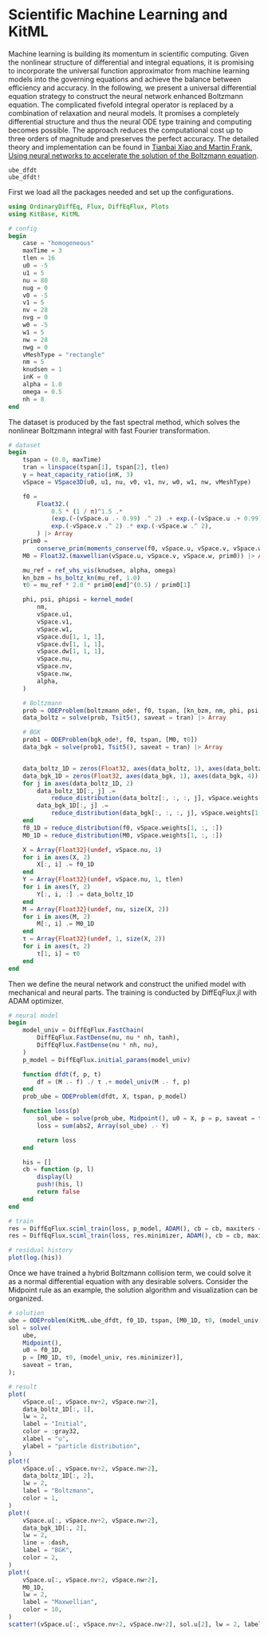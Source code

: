 # Scientific Machine Learning and KitML

Machine learning is building its momentum in scientific computing.
Given the nonlinear structure of differential and integral equations, it is promising to incorporate the universal function approximator from machine learning models into the governing equations and achieve the balance between efficiency and accuracy.
In the following, we present a universal differential equation strategy to construct the neural network enhanced Boltzmann equation.
The complicated fivefold integral operator is replaced by a combination of relaxation and neural models.
It promises a completely differential structure and thus the neural ODE type training and computing becomes possible.
The approach reduces the computational cost up to three orders of magnitude and preserves the perfect accuracy.
The detailed theory and implementation can be found in [Tianbai Xiao and Martin Frank, Using neural networks to accelerate the solution of the Boltzmann equation](https://arxiv.org/pdf/2010.13649.pdf).

```@docs
ube_dfdt
ube_dfdt!
```

First we load all the packages needed and set up the configurations.
```julia
using OrdinaryDiffEq, Flux, DiffEqFlux, Plots
using KitBase, KitML

# config
begin
    case = "homogeneous"
    maxTime = 3
    tlen = 16
    u0 = -5
    u1 = 5
    nu = 80
    nug = 0
    v0 = -5
    v1 = 5
    nv = 28
    nvg = 0
    w0 = -5
    w1 = 5
    nw = 28
    nwg = 0
    vMeshType = "rectangle"
    nm = 5
    knudsen = 1
    inK = 0
    alpha = 1.0
    omega = 0.5
    nh = 8
end
```

The dataset is produced by the fast spectral method, which solves the nonlinear Boltzmann integral with fast Fourier transformation.
```julia
# dataset
begin
    tspan = (0.0, maxTime)
    tran = linspace(tspan[1], tspan[2], tlen)
    γ = heat_capacity_ratio(inK, 3)
    vSpace = VSpace3D(u0, u1, nu, v0, v1, nv, w0, w1, nw, vMeshType)

    f0 =
        Float32.(
            0.5 * (1 / π)^1.5 .*
            (exp.(-(vSpace.u .- 0.99) .^ 2) .+ exp.(-(vSpace.u .+ 0.99) .^ 2)) .*
            exp.(-vSpace.v .^ 2) .* exp.(-vSpace.w .^ 2),
        ) |> Array
    prim0 =
        conserve_prim(moments_conserve(f0, vSpace.u, vSpace.v, vSpace.w, vSpace.weights), γ)
    M0 = Float32.(maxwellian(vSpace.u, vSpace.v, vSpace.w, prim0)) |> Array

    mu_ref = ref_vhs_vis(knudsen, alpha, omega)
    kn_bzm = hs_boltz_kn(mu_ref, 1.0)
    τ0 = mu_ref * 2.0 * prim0[end]^(0.5) / prim0[1]

    phi, psi, phipsi = kernel_mode(
        nm,
        vSpace.u1,
        vSpace.v1,
        vSpace.w1,
        vSpace.du[1, 1, 1],
        vSpace.dv[1, 1, 1],
        vSpace.dw[1, 1, 1],
        vSpace.nu,
        vSpace.nv,
        vSpace.nw,
        alpha,
    )

    # Boltzmann
    prob = ODEProblem(boltzmann_ode!, f0, tspan, [kn_bzm, nm, phi, psi, phipsi])
    data_boltz = solve(prob, Tsit5(), saveat = tran) |> Array

    # BGK
    prob1 = ODEProblem(bgk_ode!, f0, tspan, [M0, τ0])
    data_bgk = solve(prob1, Tsit5(), saveat = tran) |> Array


    data_boltz_1D = zeros(Float32, axes(data_boltz, 1), axes(data_boltz, 4))
    data_bgk_1D = zeros(Float32, axes(data_bgk, 1), axes(data_bgk, 4))
    for j in axes(data_boltz_1D, 2)
        data_boltz_1D[:, j] .=
            reduce_distribution(data_boltz[:, :, :, j], vSpace.weights[1, :, :])
        data_bgk_1D[:, j] .=
            reduce_distribution(data_bgk[:, :, :, j], vSpace.weights[1, :, :])
    end
    f0_1D = reduce_distribution(f0, vSpace.weights[1, :, :])
    M0_1D = reduce_distribution(M0, vSpace.weights[1, :, :])

    X = Array{Float32}(undef, vSpace.nu, 1)
    for i in axes(X, 2)
        X[:, i] .= f0_1D
    end
    Y = Array{Float32}(undef, vSpace.nu, 1, tlen)
    for i in axes(Y, 2)
        Y[:, i, :] .= data_boltz_1D
    end
    M = Array{Float32}(undef, nu, size(X, 2))
    for i in axes(M, 2)
        M[:, i] .= M0_1D
    end
    τ = Array{Float32}(undef, 1, size(X, 2))
    for i in axes(τ, 2)
        τ[1, i] = τ0
    end
end
```

Then we define the neural network and construct the unified model with mechanical and neural parts.
The training is conducted by DiffEqFlux.jl with ADAM optimizer.
```julia
# neural model
begin
    model_univ = DiffEqFlux.FastChain(
        DiffEqFlux.FastDense(nu, nu * nh, tanh),
        DiffEqFlux.FastDense(nu * nh, nu),
    )
    p_model = DiffEqFlux.initial_params(model_univ)

    function dfdt(f, p, t)
        df = (M .- f) ./ τ .+ model_univ(M .- f, p)
    end
    prob_ube = ODEProblem(dfdt, X, tspan, p_model)

    function loss(p)
        sol_ube = solve(prob_ube, Midpoint(), u0 = X, p = p, saveat = tran)
        loss = sum(abs2, Array(sol_ube) .- Y)

        return loss
    end

    his = []
    cb = function (p, l)
        display(l)
        push!(his, l)
        return false
    end
end

# train
res = DiffEqFlux.sciml_train(loss, p_model, ADAM(), cb = cb, maxiters = 200)
res = DiffEqFlux.sciml_train(loss, res.minimizer, ADAM(), cb = cb, maxiters = 200)

# residual history
plot(log.(his))
```

Once we have trained a hybrid Boltzmann collision term, we could solve it as a normal differential equation with any desirable solvers.
Consider the Midpoint rule as an example, the solution algorithm and visualization can be organized.
```julia
# solution
ube = ODEProblem(KitML.ube_dfdt, f0_1D, tspan, [M0_1D, τ0, (model_univ, res.minimizer)]);
sol = solve(
    ube,
    Midpoint(),
    u0 = f0_1D,
    p = [M0_1D, τ0, (model_univ, res.minimizer)],
    saveat = tran,
);

# result
plot(
    vSpace.u[:, vSpace.nv÷2, vSpace.nw÷2],
    data_boltz_1D[:, 1],
    lw = 2,
    label = "Initial",
    color = :gray32,
    xlabel = "u",
    ylabel = "particle distribution",
)
plot!(
    vSpace.u[:, vSpace.nv÷2, vSpace.nw÷2],
    data_boltz_1D[:, 2],
    lw = 2,
    label = "Boltzmann",
    color = 1,
)
plot!(
    vSpace.u[:, vSpace.nv÷2, vSpace.nw÷2],
    data_bgk_1D[:, 2],
    lw = 2,
    line = :dash,
    label = "BGK",
    color = 2,
)
plot!(
    vSpace.u[:, vSpace.nv÷2, vSpace.nw÷2],
    M0_1D,
    lw = 2,
    label = "Maxwellian",
    color = 10,
)
scatter!(vSpace.u[:, vSpace.nv÷2, vSpace.nw÷2], sol.u[2], lw = 2, label = "UBE", color = 3)
```